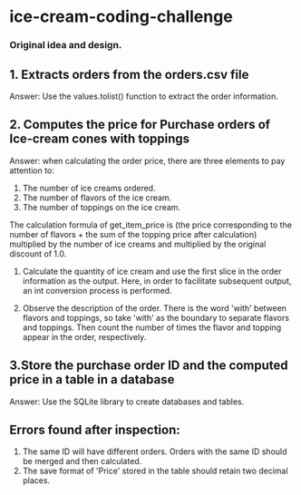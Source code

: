 # ice-cream-coding-challenge

### Original idea and design.
## 1. Extracts orders from the orders.csv file

Answer: Use the values.tolist() function to extract the order information.

## 2. Computes the price for Purchase orders of Ice-cream cones with toppings

Answer: when calculating the order price, there are three elements to pay attention to:
1) The number of ice creams ordered.
2) The number of flavors of the ice cream.
3) The number of toppings on the ice cream.

The calculation formula of get_item_price is (the price corresponding to the number of flavors + the sum of the topping price after calculation) multiplied by the number of ice creams and multiplied by the original discount of 1.0.


1. Calculate the quantity of ice cream and use the first slice in the order information as the output. Here, in order to facilitate subsequent output, an int conversion process is performed.

2. Observe the description of the order.
There is the word 'with' between flavors and toppings, so take 'with' as the boundary to separate flavors and toppings.
Then count the number of times the flavor and topping appear in the order, respectively.


## 3.Store the purchase order ID and the computed price in a table in a database

Answer: Use the SQLite library to create databases and tables.


## Errors found after inspection:

1. The same ID will have different orders. Orders with the same ID should be merged and then calculated.
2. The save format of 'Price' stored in the table should retain two decimal places.
